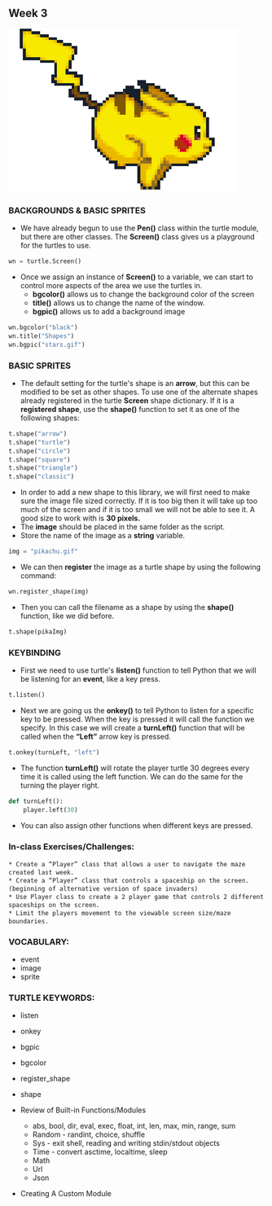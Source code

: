 ## Week 3

![Pikachu Runnng](../imgs/pika.gif)

### BACKGROUNDS & BASIC SPRITES
* We have already begun to use the **Pen()** class within the turtle module, but there are other classes. The **Screen()** class gives us a playground for the turtles to use.

```python
wn = turtle.Screen()
```
* Once we assign an instance of **Screen()**  to a variable, we can start to control more aspects of the area we use the turtles in. 
    * **bgcolor()** allows us to change the background color of the screen
    * **title()** allows us to change the name of the window.
    * **bgpic()** allows us to add a background image 

```python
wn.bgcolor("black")
wn.title("Shapes")
wn.bgpic("stars.gif")
```

### BASIC SPRITES 
* The default setting for the turtle's shape is an **arrow**, but this can be modified to be set as other shapes. To use one of the alternate shapes already registered in the turtle **Screen** shape dictionary. If it is a **registered shape**, use the **shape()** function to set it as one of the following shapes:

```python
t.shape("arrow")
t.shape("turtle")
t.shape("circle")
t.shape("square")
t.shape("triangle")
t.shape("classic")
```
* In order to add a new shape to this library, we will first need to make sure the image file sized correctly. If it is too big then it will take up too much of the screen and if it is too small we will not be able to see it. A good size to work with is **30 pixels.**
* The **image** should be placed in the same folder as the script. 
* Store the name of the image as a **string** variable.

```python
img = "pikachu.gif"
```

* We can then **register** the image as a turtle shape by using the following command:

```python
wn.register_shape(img)
```

* Then you can call the filename as a shape by using the **shape()** function, like we did before. 

```python
t.shape(pikaImg)
```

### KEYBINDING
* First we need to use turtle's **listen()** function to tell Python that we will be listening for an **event**, like a key press.
 
```python
t.listen()
```
* Next we are going us the **onkey()** to tell Python to listen for a specific key to be pressed. When the key is pressed it will call the function we specify. In this case we will create a **turnLeft()** function that will be called when the **“Left”** arrow key is pressed. 
 
```python
t.onkey(turnLeft, "left")
```
* The function **turnLeft()** will rotate the player turtle 30 degrees every time it is called using the left function. We can do the same for the turning the player right. 

```python
def turnLeft():
    player.left(30)
``` 
* You can also assign other functions when different keys are pressed. 

### In-class Exercises/Challenges: 
    * Create a “Player” class that allows a user to navigate the maze created last week.
    * Create a “Player” class that controls a spaceship on the screen. (beginning of alternative version of space invaders)
    * Use Player class to create a 2 player game that controls 2 different spaceships on the screen.
    * Limit the players movement to the viewable screen size/maze boundaries.


### VOCABULARY:
* event
* image
* sprite

### TURTLE KEYWORDS:
* listen
* onkey
* bgpic
* bgcolor
* register_shape
* shape


* Review of Built-in Functions/Modules
    * abs, bool, dir, eval, exec, float, int, len, max, min, range, sum
    * Random - randint, choice, shuffle
    * Sys - exit shell, reading and writing stdin/stdout objects
    * Time - convert asctime, localtime, sleep
    * Math
    * Url
    * Json
* Creating A Custom Module